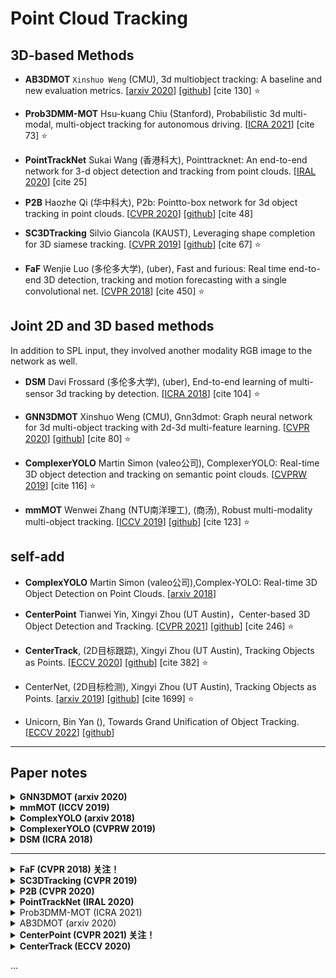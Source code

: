 # Point Cloud Tracking

## 3D-based Methods

+ **AB3DMOT** `Xinshuo Weng` (CMU), 3d multiobject tracking: A baseline and new evaluation metrics. [[arxiv 2020](https://arxiv.org/pdf/1907.03961)] [[github](https://github.com/xinshuoweng/AB3DMOT)] [cite 130] :star:


+ **Prob3DMM-MOT** Hsu-kuang Chiu (Stanford), Probabilistic 3d multi-modal, multi-object tracking for autonomous driving. [[ICRA 2021](https://arxiv.org/pdf/2012.13755)] [cite 73] :star:


+ **PointTrackNet** Sukai Wang (香港科大), Pointtracknet: An end-to-end network for 3-d object detection and tracking from point clouds. [[IRAL 2020](https://arxiv.org/pdf/2002.11559)] [cite 25]


+ **P2B** Haozhe Qi (华中科大), P2b: Pointto-box network for 3d object tracking in point clouds. [[CVPR 2020](http://openaccess.thecvf.com/content_CVPR_2020/papers/Qi_P2B_Point-to-Box_Network_for_3D_Object_Tracking_in_Point_Clouds_CVPR_2020_paper.pdf)] [[github](https://github.com/HaozheQi/P2B)] [cite 48]

+ **SC3DTracking** Silvio Giancola (KAUST), Leveraging shape completion for 3D siamese tracking. [[CVPR 2019](https://openaccess.thecvf.com/content_CVPR_2019/papers/Giancola_Leveraging_Shape_Completion_for_3D_Siamese_Tracking_CVPR_2019_paper.pdf)] [[github](https://github.com/SilvioGiancola/ShapeCompletion3DTracking)] [cite 67] :star:
   

+ **FaF** Wenjie Luo (多伦多大学), (uber), Fast and furious: Real time end-to-end 3D detection, tracking and motion forecasting with a single convolutional net. [[CVPR 2018](https://openaccess.thecvf.com/content_cvpr_2018/papers/Luo_Fast_and_Furious_CVPR_2018_paper.pdf)] [cite 450] :star:

## Joint 2D and 3D based methods
In addition to SPL input, they involved another
modality RGB image to the network as well.

+ **DSM** Davi Frossard (多伦多大学), (uber), End-to-end learning of multi-sensor 3d tracking by detection. [[ICRA 2018](https://arxiv.org/pdf/1806.11534.pdf?utm_source)] [cite 104] :star:


+ **GNN3DMOT** Xinshuo Weng (CMU), Gnn3dmot: Graph neural network for 3d multi-object tracking with 2d-3d multi-feature learning. [[CVPR 2020](https://openaccess.thecvf.com/content_CVPR_2020/papers/Weng_GNN3DMOT_Graph_Neural_Network_for_3D_Multi-Object_Tracking_With_2D-3D_CVPR_2020_paper.pdf)] [[github](https://github.com/xinshuoweng/GNN3DMOT)] [cite 80] :star:

    
+ **ComplexerYOLO** Martin Simon (valeo公司), ComplexerYOLO: Real-time 3D object detection and tracking on semantic point clouds. [[CVPRW 2019](http://openaccess.thecvf.com/content_CVPRW_2019/papers/WAD/Simon_Complexer-YOLO_Real-Time_3D_Object_Detection_and_Tracking_on_Semantic_Point_CVPRW_2019_paper.pdf)] [cite 116] :star:


+ **mmMOT** Wenwei Zhang (NTU南洋理工), (商汤), Robust multi-modality multi-object tracking. [[ICCV 2019](http://openaccess.thecvf.com/content_ICCV_2019/papers/Zhang_Robust_Multi-Modality_Multi-Object_Tracking_ICCV_2019_paper.pdf)] [[github](https://github.com/ZwwWayne/mmMOT)] [cite 123] :star:


## self-add
- **ComplexYOLO** Martin Simon (valeo公司),Complex-YOLO: Real-time 3D Object Detection on Point Clouds. [[arxiv 2018](https://arxiv.org/pdf/1803.06199.pdf)]

- **CenterPoint** Tianwei Yin, Xingyi Zhou (UT Austin)，Center-based 3D Object Detection and Tracking. [[CVPR 2021](https://openaccess.thecvf.com/content/CVPR2021/papers/Yin_Center-Based_3D_Object_Detection_and_Tracking_CVPR_2021_paper.pdf)] [[github](https://github.com/tianweiy/CenterPoint)] [cite 246] :star:

- **CenterTrack**, (2D目标跟踪), Xingyi Zhou (UT Austin), Tracking Objects as Points. [[ECCV 2020](https://arxiv.org/pdf/2004.01177.pdf)] [[github](https://github.com/xingyizhou/CenterTrack)] [cite 382] :star:

- CenterNet, (2D目标检测), Xingyi Zhou (UT Austin), Tracking Objects as Points. [[arxiv 2019](https://arxiv.org/pdf/1904.07850.pdf)] [[github](https://github.com/xingyizhou/CenterNet)] [cite 1699] :star:


- Unicorn, Bin Yan (), Towards Grand Unification of Object Tracking. [[ECCV 2022](https://arxiv.org/pdf/2207.07078)] [[github](https://github.com/MasterBin-IIAU/Unicorn)]


- - - 

## Paper notes


<details>
<summary><b> GNN3DMOT (arxiv 2020) </b></summary>

- tracking-by-detection
- 摘要：3D MOT的一类方案是tracking-by-detection，先独立地提取每个object的特征，然后用Hungarian算法做数据关联，因此该pipeline的一个关键就是学习判别性特征。**本文提出2个技术来改进判别特征的学习**：1.引入GNN，这样物体特征的提取不再是独立的；2. 考虑到多模态的信息互补性，于是从2D和3D空间中联合学习外观和运动特征。所提方法在KITTI和nuScenes 3D MOT benchmarks上取得了SOTA性能。

- 特征学习方式的对比
    ![GNN3DMOT](assets_ch6/GNN3DMOT.png)

- 网络结构：用到了LSTM
    ![GNN3DMOT_net](assets_ch6/GNN3DMOT_net.png)

<summary>
</details>


<details>
<summary><b> mmMOT (ICCV 2019) </b></summary>

- tracking-by-detection；多模态融合（主要rgb+pcd）

- 摘要：在自动驾驶系统中，可靠性和准确性缺一不可。本文提出一个通用的传感器无关（sensor-agnostic）的多模态MOT框架，一方面，每个模态能独立工作，以此保证稳定性；另一方面，利用多模态信息融合模块，可以提升准确性。提出的mmMOT可以端到端训练，因此能联合优化单个模态的特征提取，和跨模态的邻接估计（adjacency estimator）。号称是第一个把点云的深度表达，用到数据关联过程中的工作。在KITTI benchmark上取得了SOTA。

- 关于稳定性和可靠性
    ![mmMOT_fig1](assets_ch6/mmMOT_fig1.png)

- 网络结构：主要就是融合rgb和雷达点云
    ![mmMOT_archi](assets_ch6/mmMOT_archi.png)

<summary>
</details>



<details>
<summary><b> ComplexYOLO (arxiv 2018) </b></summary>

- 摘要：本文把3D点云转换为2D BEV鸟瞰图，然后在2D目标检测器YOLOv2的基础上，提出了E-RPN模块用于候选生成，在笛卡尔空间估计多类目标的3D boxes。

- 点云预处理：将单帧3D点云转换成一张鸟瞰图RGB-map，覆盖传感器正前方ROI区域（80米 x 40米）高度3米以内，2D grid map的大小是1024x512，所以点云被投影和离散化到8cm左右的网格中。区别与图片中的RGB，这里三通道RGB-map分别对应点云的高度信息，强度信息，和密度信息。

- Pipeline：采用YOLOv2的Darknet19对RGB-map进行特征提取，并回归出目标的相对中心点$t_x$，$t_y$，相对宽高$t_w$，$t_l$，复数角$t_{im}$，$t_{re}$，以及类别$p_0,...,p_n$，目标朝向角可使用$\arctan(t_{im}, t_{re})$求出，采用复角回归的好处是，可避免歧义性。
    ![ComplexYOLO_pipe](assets_ch6/ComplexYOLO_pipe.png)

- 方案可视化
    ![ComplexYOLO_overview](assets_ch6/ComplexYOLO_overview.png)

- 评价：1.很多点云检测网络在其预处理部分需要消耗大量时间，本文也不例外，虽然网络的前向传播时效性比较好（或者升级到v5版本），但是对点云的预处理部分仍然拖累整体耗时；2.采用鸟瞰图形式的检测，由于点云近密远稀的特征，限制了其有效检测距离，所以本文只在40M以内的效果比较好；

<summary>
</details>



<details>
<summary><b> ComplexerYOLO (CVPRW 2019) </b></summary>

- 摘要：针对自动驾驶场景，融合3D detector和语义分割；提出“尺度-旋转-平移”的得分度量（SRTs metric）；构建了在线的多目标特征跟踪；该方法在KITTI上展示了SOTA效果，并且实时运行，号称是第一个融合视觉语义和3D物体检测的工作。

- 点云预处理：大概是把点云按一定分辨率体素化，然后将rgb图片的语义分类结果反投影到体素中，得到体素化的语义点云（voxelized semantic point cloud）。

- SRTs：训练时通常用IoU比较预测和真值，若2个框大小和位置相同，但朝向相反，此时IoU=1表示完美匹配，但实际是很不好的，于是提出SRTs，分别考虑缩放、旋转、平移三者得分，再加权平均得最终分数。

-  Labeled Multi-Bernoulli Filter (LMB) Random Finite Sets (RFS) 用于多目标跟踪，暂不深究；
- 方案可视化
    ![ComplexerYOLO_vis](assets_ch6/ComplexerYOLO_vis.png)
- 整体架构
    ![ComplexerYOLO_overview](assets_ch6/ComplexerYOLO_overview.png)



<summary>
</details>


<details>
<summary><b> DSM (ICRA 2018) </b></summary>

- DSM: Deep Structure Model

- 摘要：tracking by detection；利用rgb图片和lidar点云，生成离散的3D轨迹，然后用线性规划（带线性约束的优化问题）生成最终的跟踪结果；整体架构包括三个CNN模型，即detectionnet，matchingnet和scoringnet。同样是在KITTI上评估。

- 关于detection模块，先采用MV3D检测器生成带方向的3D bbox proposal，再用VGG16来预测proposal的true/false，然后将3D bbox投影到图像上，提取对应的image patch，送入卷积网络生成检测得分。

- 整体结构
    ![DSM_overview](assets_ch6/DSM_overview.png)
- 得分和匹配：上标带det，表示使用或丢弃该检测的代价；上标带link，表示连接/不连接xi和xj的代价；上标带new，表示启动一个新的轨迹，end表示结束一个现存的轨迹。
    ![DSM_fig2](assets_ch6/DSM_fig2.png)

<summary>
</details>

---

<details>
<summary><b> FaF (CVPR 2018) 关注！ </b></summary>

- `也许可借鉴的思路`：输入多帧，预测多帧，然后将当前预测和历史预测进行平均（或其它更高级融合）！
- From博客：哈哈哈，这篇文章的第一个特色是名字长，第二个特色是不开源！（文中很多细节缺失，可能涉及公司实现保密？！）
- 摘要：作者认为，当前的自动驾驶方法将问题分成了四步：检测、目标跟踪、运动预测、运动规划。但是现在的主流方法通常将这四个步骤作为四个独立的模块，这样会导致下游任务无法纠正上游任务的错误。所以该文中提出了一种结合检测、追踪、预测三个模块的方法，整体结构是端到端的全卷积网络，可在30ms内完成三个任务。

- 数据预处理-体素表达：将3D点云体素化，每个voxel根据occupancy的情况binary取值；然后直接把height维度(z-dim)作为channel维度，执行2D卷积；这里不采用3D卷积，因为点云的稀疏性，造成体素的稀疏性，3Dconv会造成计算资源浪费。（提一下：MV3D是另一篇结合图像和点云做3D检测的工作，它也将3D数据投影到2D，具体是在x,y平面量化，然后计算高度信息z的手工特征）

- 数据预处理-添加时序信息：首先执行一次坐标变换，将前几帧的数据坐标变换到当前坐标系下(因为考虑的是自动驾驶任务，传感器是在移动的，所以会有一个坐标变换)。沿着时间维度将多帧数据拼接在一起就可以凑成一个4D的张量，也就是后续任务的输入。下面Fig.3中，作者将多帧数据拼接在一起形成了可视化界面，静态物体很好地对齐，动态物体产生"shadows"。【疑】到底怎么overlay multiple frames，这里每一帧都是3D tensor。
    ![FaF_data](assets_ch6/FaF_data.png)

- 整体结构 
    ![FaF_overview](assets_ch6/FaF_overview.png)

- 建模：作者抛弃了region proposals，直接预测Bouding box。针对多帧数据的融合，提出了两种融合方法，即Early Fusion和Late Fusion。其中，Early Fusion在第一层就进行信息聚合，所以他运行速度很快，首先在时间维度上使用核大小为n(与帧数一样)的1维卷积进行处理，将时间维度降为1，后面送入类似VGG16的网络提特征；Late Fusion逐渐汇聚不同帧之间的特征，这使得模型可以抓住高层次的特征，它首先做了一个分组卷积，即每帧数据做了一次2D卷积，也就是第一个箭头，然后这个4D的tensor做一个3D卷积(no padding)，也就是第一个黄色箭头。所以时间维度从5将到3，第二轮就只有三个蓝色方块了，再次进行分组卷积后，对tensor做了第二次3D卷积，时间维度就变成1了，这两步对应着图中的第二个小箭头和第二个黄色箭头。后面再进行多次卷积。（自：图示(b)中的3D卷积，时间维度上的kernel大小应该是3）
    ![FaF_fusion](assets_ch6/FaF_fusion.png)

- 在Fig.4的最后，作者添加了两个卷积层分支，一个分支执行binary分类，判断是车的概率（注意FaF只检测车）；一个分支预测当前帧和未来n-1帧的bbox。这里做运动预测是可能的，因为模型的输入就是多帧信息！

- Decoding Tracklets：从前面可以看到，每一帧的数据都预测了n帧结果(自己的1帧，和向后的n-1帧)。换过来想，每帧数据同时拥有当前的预测和n-1个来自于以前的预测。作者将这些结果做了平均，作为当前帧被检测物体的Box。这一信息将在跟踪任务中物体出现遮挡等问题时提供强有力的信息。

<summary>
</details>



<details>
<summary><b> SC3DTracking (CVPR 2019) </b></summary>

- 自：做单目标跟踪（要提供初始pose），仅仅在汽车类别上做了测试，对于其它类别如何？怕是悬...

- 摘要：本文提出了一种基于形状补全网络和孪生网络的单目标在线跟踪器，将model shape和candidate shape分别编码为紧凑的隐层表达，属于同一物体的表达，有更高的余弦相似度。作者发现3D目标跟踪和3D形状生成这两个任务可以互补。在KITTI上测试car 3D bbox，取得76.94%的成功率和81.38%的精度，形状补全带来3%的提升。**号称是第一个将siamese网络用于点云的工作**！
- Siamese Tracker: 输入点云序列，其中包括待跟踪的物体，并且在第一帧提供物体的3D bbox；在第t帧，一堆候选形状$\{x_c^t\}$被编码为隐向量$\{z_c^t\}$，并分别和模型形状$\hat{x}^t$的隐向量$\hat{z}^t$进行比较，最优的候选被选中，作为当前帧中的物体，同时，模型形状$\hat{x}^t$要相应更新。（注：$\hat{x}$是ground truth，是将所有帧中的该物体点云concat得到）
- 网络结构图
    ![SC3Dtrack](assets_ch6/SC3Dtrack.png)
- 编解码器：借鉴这篇文章（[latent3Dpoints](http://proceedings.mlr.press/v80/achlioptas18a/achlioptas18a.pdf)），但编码器采用了更浅层的网络，模型参数量从140K降到25K；解码器由2个FC层构成，负责将128维的隐向量映射回$2048 \times 3$的点云；
- 损失函数：(A)跟踪损失，物体（直接看成汽车好了）的pose由三个参数刻画（3dof），即$(t_x,t_y,\alpha)$，Eq.(2)中的$\rho(\cdot)$是高斯函数（$\mu=0$, $\sigma=1$），用来软化正负样本之间的距离；最小化Eq.(2)，会促使编码器增大partial和complete形状之间的相似度。(B)补全损失，对应Eq.(3)，计算模型形状与其重构形状的chamfer距离。
    ![SC3Dtrack_loss](assets_ch6/SC3Dtrack_loss.png)

<summary>
</details>



<details>
<summary><b> P2B (CVPR 2020) </b></summary>

- 摘要：本文将3D点云里面的目标跟踪，看作一个目标检测问题，主要使用了[VoteNet](https://arxiv.org/pdf/1904.09664.pdf)里面的2阶段投票技术；在单卡英伟达1080TI上可以达到40FPS。KITTI上测试，性能优于SC3DTracking。

- 关于VoteNet及其扩展版ImVoteNet，暂不记录于此，可参知乎讲解：[VoteNet](https://zhuanlan.zhihu.com/p/94355668)，[ImVoteNet](https://zhuanlan.zhihu.com/p/125754197)。

- 整体流程：(1) 模型有两个输入，即目标模版点云（target template）和搜索区域点云（search area），有一个输出，即目标模版点云在搜索区域点云中的3D bbox信息；(2) 整体分为两步，对照VoteNet，第一步得到seed point及其特征，每个种子点分别产生vote；第二步对vote的结果（比较靠近中心的一堆点），做基于fps和ball-query的聚类，再对每个cluster执行pointnet提特征并产生vote，最后挑出score最高的cluter产生的vote作为最终结果。同于VoteNet，第一次是“个体-seed”投票，得出靠谱的“组织-cluter”，第二次是“组织”投票。不同于VoteNet，P2B是做tracking，因此直接挑score最高的结果即可，而VoteNet是做检测，要基于NMS得出所有可能的目标位置。
- 流程图示：(1) Fig.2的左侧，核心思想是要把模板区域的种子特征，融入搜索区域的种子特征，即所谓“目标特定的特征增强”；(2) 具体地，考虑到种子点是无序的，于是提出Fig.4中的增强方案，核心是先broadcast堆叠，然后会对M1维度做max-pooling，这样就实现了对模板种子点的置换不变性；(3) Fig.2的右侧，对应“个体”和“集体”的2次投票。
    ![P2B_pipeline](assets_ch6/P2B_pipeline.png)

<summary>
</details>



<details>
<summary><b> PointTrackNet (IRAL 2020) </b></summary>

- note: 端到端3D目标检测+跟踪，没有使用传统滤波算法，**直接预测逐点的关联位移，再取平均转为bbox的位移**（感觉是voting的思路），通过IoU+阈值进行关联。文中的`概率滤波也许能借鉴`。

- 摘要：作者称传统的跟踪方法使用滤波器（eg.卡尔曼滤波，粒子滤波）来预测物体在时序中的位置，这类方法对于极端的运动情况（eg.目标急刹和转向）不够鲁棒，因此提出PointTrackNet，它是一个端到端的3D目标检测和跟踪的网络，**输入是相邻的两帧点云**，输出是前景mask，3D bbox，逐点的跟踪关联位移。在KITTI上展现了SOTA效果。

- 网络结构：(1) 特征提取模块：输入是$N\times 3$的点云，基本沿用pointnet++的语义分割做法，提取点云特征，通过FC层回归出$N\times 2$的mask和$M$个bbox；(2) 关联模块：包含了一个概率滤波、两个SA层和一个关联头；所谓**概率滤波**，就是只保留前景概率最高的$N'$个点，随后在这$N'$个点上使用FPS和SA层进行特征提取，这里滤波+FPS的操作，作者取名**滤波FPS**，这样做可以尽量避免背景干扰；随后，为了将前后两帧的特征进行融合，对于前一帧的每个点，找到它在后一帧中最近的$K$个点，将他们的特征、欧式距离拼接起来，放入类似PointNet结构中学习逐点的跟踪关联位移；(3) 调优模块：一者由于上一步下采样了，所以需要恢复到滤波后的点云数量$N'$，二者要refine关联特征，最后也是输出逐点的关联位移；(4) 轨迹生成模块：对上一帧中的每一个Box，找到Box中的点，每个点都有一个预测位移，将这些值做平均，就得到了这个Box的预测位移值，然后计算它和当前帧中每一个Box的IoU，如果大于阈值，则认为是一个物体，就获得了该目标的轨迹。
    ![PointTrackNet_archi](assets_ch6/PointTrackNet_archi.png)

- from blog online：这篇论文说是实现了端到端的目标识别和跟踪，但是网络的模块依然是先识别物体的位置信息，然后提取目标点云的信息送入网络配对。作者说这可以改善传统方法由于目标识别不准导致的算法退化，但这之中也没有什么反馈，第一步未识别到的物体也没有通过第二步的跟踪能再次识别，所以最终算法的准确度还是依赖于第一步能否检测到目标。另外，不同帧之间的同一物体应该是有几何上还有空间上的关联的。本文采用的目标相关完全是根据点的特征来判断的，相当于完全依赖深度学习算法。如果加上一些先验知识，例如相邻帧同一目标的位置不能突变，点云的相对位置也有相似，应该可以更好的提升精度。

<summary>
</details>



<details>
<summary> Prob3DMM-MOT (ICRA 2021) </summary>

- 仅读摘要没细看
- copy摘要：Current SOTA follows the tracking-by-detection paradigm where existing tracks are associated with detected objects through some distance metric. **Key challenges** to increase tracking accuracy lie in data association and track life cycle
management... 1) we learn how to **fuse features** from 2D images and 3D LiDAR point
clouds to capture the appearance and geometric information of an object. 2) we propose to **learn a metric** that combines
the Mahalanobis and feature distances when comparing a track and a new detection in data association. 3) we propose to learn when to **initialize a track** from an unmatched object detection.
- copy From survey: 3D Kalman Filter with a constant linear and angular velocity model. Mahalanobis distance for data association process and co-variance matrices for the state prediction process.
- 算法流程
    ![Prob3DMM-MOT](assets_ch6/Prob3DMM-MOT.png)

<summary>
</details>


<details>
<summary> AB3DMOT (arxiv 2020) </summary>

- 仅读摘要没细看
- copy摘要：近来3D MOT关注系统准确性，忽视了实际应用的要素，比如计算复杂度/系统复杂性。本文提出一个简单的实时3D MOT系统。Our system first obtains 3D detections from a LiDAR point cloud. Then, a straightforward combination of
a 3D Kalman filter and the Hungarian algorithm is used for state estimation and data association. 此外，提出一个新的3D MOT评估工具，里面有3种metrics。虽然我们的方法只是对经典MOT模块的一个组合，但在KITTI和nuScenes上取得了SOTA，所提方法运行速度可以达到207FPS。

- copy From survey: as a compact baseline: pre-trained 3D object detector + 3D Kalman Filter with constant velocity model + Hungarian algorithm.

- 2D和3D MOT的比较
    ![AB3DMOT_FPS](assets_ch6/AB3DMOT_FPS.png)

- 算法流程
    ![AB3DMOT_pipeline](assets_ch6/AB3DMOT_pipeline.png)

<summary>
</details>



<details>
<summary> <b> CenterPoint (CVPR 2021) 关注！ </b> </summary>

- 要点：1.使用点表达，简化3D检测任务；2.通过预测velocity和最近距离匹配，简化跟踪任务；3.通过第二阶段预测bbox的score来减少第一阶段产生的错误预测。

- 概述：2020年作者在arxiv公开了第一版CenterPoint，后续进一步将其扩充成一个两阶段的3D检测追踪模型，相比单阶段的CenterPoint，性能更佳，耗时更少。在第一阶段，使用关键点检测器(CenterNet)检测目标的中心点，并回归其检测框3D大小，3D朝向和速度。在第二阶段，设计了一个refinement模块，使用中心点的特征回归检测框的score并进行refine。CenterPoin使用标准的Lidar-based主干网络，比如VoxelNet和PointPillars。

- 算法流程图
    ![CenterPoint_overview](assets_ch6/CenterPoint_overview.png)

- 关于数据格式：作者沿用Pointpillars，Second，VoxelNet这些方法的输入，采用**BEV格式**，先将点云量化到体素或称regular bins，然后对于每个bin，用point-based网络提取里面所有点的特征并池化，大多计算量都耗在这里，最后主干网络输出的是map-view（鸟瞰图的另一种表述）的特征图$M\in \mathbb{R}^{W\times H\times F}$，然后，一阶段/两阶段的检测头，就可以基于特征图进行预测。

- Center heatmap head：该分支生成$K$个通道的热力图$\hat{Y}$，每个通道对应一个类别。制作热力图的gt时，要用高斯函数render一下，这样可以避免监督信息过于稀疏（算是常规操作了），里面高斯径向radius沿用CornerNet的设置（CenterNet中就是沿用CornerNet）。

- Regression heads：基于物体中心点的特征向量预测：2维的sub-voxel位置校正（这个类比2D CenterNet中的offset），1维的height-above-ground，3维的bbox size，以及用$(sin(\alpha), cos(\alpha))$表示2维的偏航角度，它们各自都对应一个head。

- Velocity head and tracking：预测2维的velocity，这个比较特殊，它要求输入当前帧和上一帧的map-view，然后预测两帧之间的物体位置的差异。推理阶段，可以将当前帧的位置预测，通过加上负的velocity得到上一帧的“代理点”（自己起的名字），然后基于贪心策略，基于最近距离匹配。

- Two-Stage CenterPoint：物体中心点的特征向量可能并没有充分的信息，来准确预测前述所有属性，于是引入第二阶段的调优，将前面预测的3D bbox的每个面的中心点的特征向量拿出来，concat起来输入MLP，预测类别无关的置信度得分和bbox refinement。由于bbox的中心，顶面和底面在map-view下对应同一个点，所以实际考虑了5个中心点（参见网络结构图示），中心点的特征从特征图里基于双线性插值得到。

<summary>
</details>



<details>
<summary> <b> CenterTrack (ECCV 2020) </b> </summary>

- 摘要：现今跟踪领域的主导方案是先进行目标检测，然后做时序上的关联，即tracking-by-detection。本文提出一个同时做检测和跟踪的算法，更简单，更快速，更准确，是online算法（不需要获取未来帧的信息）。在MOT17上以22FPS取得67.8%的MOTA，在KITTI上以15FPS取得89.4%的MOTA。CenterTrack可以容易地扩展到单目3D跟踪，通过回归额外的3D属性，在nuScenes 3D跟踪benchmark上以28FPS取得28.3%的AMOTA@0.2。

- 算法流程 CenterTrack_net.png
    ![CenterTrack_archi](assets_ch6/CenterTrack_archi.png)

- 网络结构（From博客）
    ![CenterTrack_net](assets_ch6/CenterTrack_net.png)

<summary>
</details>


...

